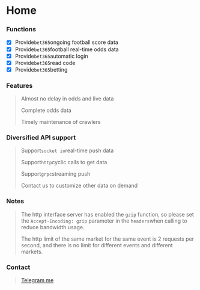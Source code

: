 # Home

### Functions

* [x] Provide`bet365`ongoing football score data
* [x] Provide`bet365`football real-time odds data
* [x] Provide`bet365`automatic login
* [x] Provide`bet365`read code
* [x] Provide`bet365`betting

### Features

> Almost no delay in odds and live data 
>
> Complete odds data
>
> Timely maintenance of crawlers

### Diversified API support

> Support`socket io`real-time push data
>
> Support`http`cyclic calls to get data
>
> Support`grpc`streaming push
>
> Contact us to customize other data on demand

### Notes

> The http interface server has enabled the `gzip` function, so please set the `Accept-Encoding: gzip` parameter in the `headers`when calling to reduce bandwidth usage.
>
> The http limit of the same market for the same event is 2 requests per second, and there is no limit for different events and different markets.

### Contact

> [Telegram me](https://t.me/OHR_SOY)

